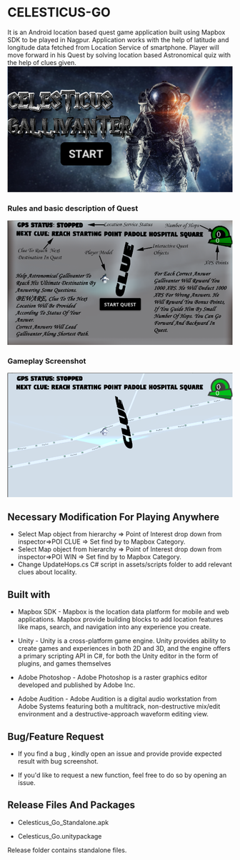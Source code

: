 # **CELESTICUS-GO**
It is an Android location based quest game application built using Mapbox SDK to be played in Nagpur. Application works with the help of latitude and longitude data fetched from Location Service of smartphone. Player will move forward in his Quest by solving location based
Astronomical quiz with the help of clues given.
![](Images/Screenshot%20(50).png)







### **Rules and basic description of Quest**

![](Images/Screenshot%20(51).png)

### Gameplay Screenshot

![](Images/Screenshot%20(52).png)


## Necessary Modification For Playing Anywhere
* Select Map object from hierarchy => Point of Interest drop down from inspector=>POI CLUE => Set find by to Mapbox Category.
* Select Map object from hierarchy => Point of Interest drop down from inspector=>POI WIN => Set find by to Mapbox Category.
* Change UpdateHops.cs C# script in assets/scripts folder to add relevant clues about locality.

## Built with
* Mapbox SDK - Mapbox is the location data platform for mobile and web applications. Mapbox provide building blocks to add location features like maps, search, and navigation into any experience you create.

* Unity - Unity is a cross-platform game engine. Unity provides ability to create games and experiences in both 2D and 3D, and the engine offers a primary scripting API in C#, for both the Unity editor in the form of plugins, and games themselves

* Adobe Photoshop - Adobe Photoshop is a raster graphics editor developed and published by Adobe Inc.

* Adobe Audition - Adobe Audition is a digital audio workstation from Adobe Systems featuring both a multitrack, non-destructive mix/edit environment and a destructive-approach waveform editing view.


## Bug/Feature Request
* If you find a bug , kindly open an issue and provide provide expected result with bug screenshot.

* If you'd like to request a new function, feel free to do so by opening an issue.


## Release Files And Packages
* Celesticus_Go_Standalone.apk


* Celesticus_Go.unitypackage

Release folder contains standalone files.


